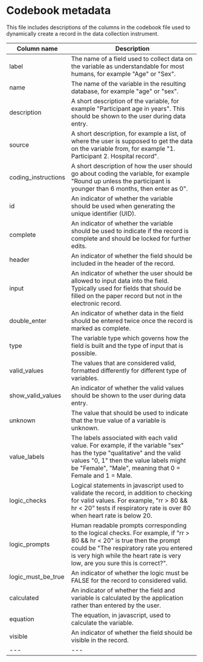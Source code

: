 # Codebook metadata
This file includes descriptions of the columns in the codebook file used to
dynamically create a record in the data collection instrument. 

| Column name | Description |
| ----- | --- | 
| label | The name of a field used to collect data on the variable as understandable for most humans, for example "Age" or "Sex". |
| name | The name of the variable in the resulting database, for example "age" or "sex". |
| description | A short description of the variable, for example "Participant age in years". This should be shown to the user during data entry. |
| source | A short description, for example a list, of where the user is supposed to get the data on the variable from, for example "1. Participant 2. Hospital record". |
| coding_instructions | A short description of how the user should go about coding the variable, for example "Round up unless the participant is younger than 6 months, then enter as 0". |
| id | An indicator of whether the variable should be used when generating the unique identifier (UID). |
| complete | An indicator of whether the variable should be used to indicate if the record is complete and should be locked for further edits. |
| header | An indicator of whether the field should be included in the header of the record. |
| input | An indicator of whether the user should be allowed to input data into the field. Typically used for fields that should be filled on the paper record but not in the electronic record. |
| double_enter | An indicator of whether data in the field should be entered twice once the record is marked as complete. | 
| type | The variable type which governs how the field is built and the type of input that is possible. |
| valid_values | The values that are considered valid, formatted differently for different type of variables. |
| show_valid_values | An indicator of whether the valid values should be shown to the user during data entry. |
| unknown | The value that should be used to indicate that the true value of a variable is unknown. |
| value_labels | The labels associated with each valid value. For example, if the variable "sex" has the type "qualitative" and the valid values "0, 1" then the value labels might be "Female", "Male", meaning that 0 = Female and 1 = Male. |
| logic_checks | Logical statements in javascript used to validate the record, in addition to checking for valid values. For example, "rr > 80 && hr < 20" tests if respiratory rate is over 80 when heart rate is below 20. |
| logic_prompts | Human readable prompts corresponding to the logical checks. For example, if "rr > 80 && hr < 20" is true then the prompt could be "The respiratory rate you entered is very high while the heart rate is very low, are you sure this is correct?". |
| logic_must_be_true | An indicator of whether the logic must be FALSE for the record to considered valid. |
| calculated | An indicator of whether the field and variable is calculated by the application rather than entered by the user. |
| equation | The equation, in javascript, used to calculate the variable. |
| visible | An indicator of whether the field should be visible in the record. |
| --- | --- |
